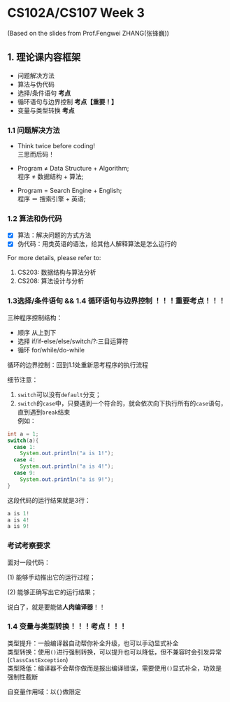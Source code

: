 # CS102A/CS107 Week 3
(Based on the slides from Prof.Fengwei ZHANG(张锋巍))        

## 1. 理论课内容框架
- 问题解决方法
- 算法与伪代码
- 选择/条件语句 **考点**
- 循环语句与边界控制 **考点【重要！】**
- 变量与类型转换 **考点**

### 1.1 问题解决方法

- Think twice before coding!     
三思而后码！

- Program ≠ Data Structure + Algorithm;     
程序 ≠ 数据结构 + 算法;     
- Program = Search Engine + English;      
程序 ＝ 搜索引擎 + 英语;      

### 1.2 算法和伪代码
- [X] 算法：解决问题的方式方法
- [X] 伪代码：用类英语的语法，给其他人解释算法是怎么运行的

For more details, please refer to:    
1. CS203: 数据结构与算法分析     
2. CS208: 算法设计与分析        

### 1.3选择/条件语句 && 1.4 循环语句与边界控制 ！！！重要考点！！！
三种程序控制结构：     
- 顺序 从上到下
- 选择 if/if-else/else/switch/?:三目运算符
- 循环 for/while/do-while

循环的边界控制：回到1.1处重新思考程序的执行流程      

细节注意：     
1. ```switch```可以没有```default```分支；     
2. ```switch```的```case```中，只要遇到一个符合的，就会依次向下执行所有的```case```语句，直到遇到```break```结束      
例如：     
```java
int a = 1;
switch(a){
  case 1:
    System.out.println("a is 1!");
  case 4:
    System.out.println("a is 4!");
  case 9:
    System.out.println("a is 9!");
}
```
这段代码的运行结果就是3行：
```java
a is 1!
a is 4!
a is 9!
```


### 考试考察要求       

面对一段代码：       

(1) 能够手动推出它的运行过程；      

(2) 能够正确写出它的运行结果；        

说白了，就是要能做**人肉编译器**！！


### 1.4 变量与类型转换！！！考点！！！
类型提升：一般编译器自动帮你补全升级，也可以手动显式补全        
类型转换：使用```()```进行强制转换，可以提升也可以降低，但不兼容时会引发异常(```ClassCastException```)        
类型降低：编译器不会帮你做而是报出编译错误，需要使用```()```显式补全，功效是强制性截断     

自变量作用域：以```{}```做限定
